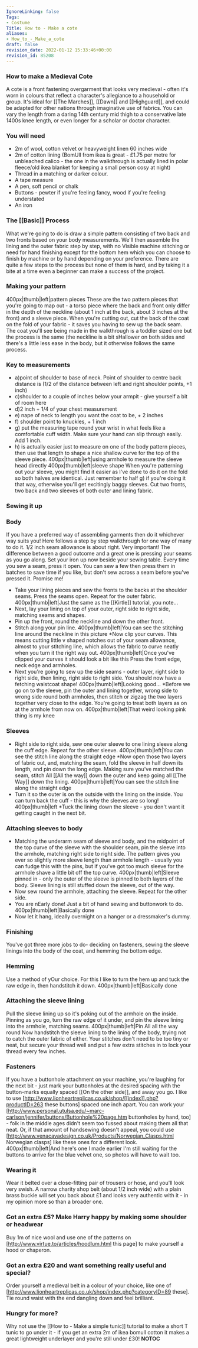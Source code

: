 ```yaml
---
IgnoreLinking: false
Tags:
- Costume
Title: How to - Make a cote
aliases:
- How_to_-_Make_a_cote
draft: false
revision_date: 2022-01-12 15:33:46+00:00
revision_id: 85208
---
```


### How to make a Medieval Cote
A cote is a front fastening overgarment that looks very medieval - often it's worn in colours that reflect a character's allegiance to a household or group. It's ideal for [[The Marches]], [[Dawn]] and [[Highguard]], and could be adapted for other nations through imaginative use of fabrics. You can vary the length from a daring 14th century mid thigh to a conservative late 1400s knee length, or even longer for a scholar or doctor character. 
### You will need
* 2m of wool, cotton velvet or heavyweight linen 60 inches wide 
* 2m of cotton lining (BomUll from ikea is great - £1.75 per metre for unbleached calico - the one in the walkthrough is actually lined in polar fleece/old ikea blanket for keeping a small person cosy at night)
* Thread in a matching or darker colour. 
* A tape measure
* A pen, soft pencil or chalk 
* Buttons - pewter if you're feeling fancy, wood if you're feeling understated
* An iron
### The [[Basic]] Process
What we're going to do is draw a simple pattern consisting of two back and two fronts based on your body measurements. We'll then assemble the lining and the outer fabric step by step, with no Visible machine stitching or need for hand finishing except for the bottom hem which you can choose to finish by machine or by hand depending on your preference. There are quite a few steps to the process but none of them is hard, and by taking it a bite at a time even a beginner can make a success of the project.
### Making your pattern
400px|thumb|left|pattern pieces 
These are the two pattern pieces that you're going to map out - a torso piece where the back and front only differ in the depth of the neckline (about 1 inch at the back, about 3 inches at the front) and a sleeve piece. 
When you're cutting out, cut the back of the coat on the fold of your fabric - it saves you having to sew up the back seam. 
The coat you'll see being made in the walkthrough is a toddler sized one but the process is the same (the neckline is a bit sHallower on both sides and there's a little less ease in the body, but it otherwise follows the same process. 
### Key to measurements
* a)point of shoulder to base of neck. Point of shoulder to centre back distance is (1/2 of the distance between left and right shoulder points, +1 inch)
* c)shoulder to a couple of inches below your armpit - give yourself a bit of room here
* d)2 inch + 1/4 of your chest measurement
* e) nape of neck to length you want the coat to be, + 2 inches
* f) shoulder point to knuckles, + 1 inch
* g) put the measuring tape round your wrist in what feels like a comfortable cuff width. Make sure your hand can slip through easily. Add 1 inch.
* h) is actually easier just to measure on one of the body pattern pieces, then use that length to shape a nice shallow curve for the top of the sleeve piece. 
400px|thumb|left|using armhole to measure the sleeve head directly 
400px|thumb|left|sleeve shape 
When you're patterning out your sleeve, you might find it easier as I've done to do it on the fold so both halves are identical. Just remember to half g) if you're doing it that way, otherwise you'll get excitingly baggy sleeves.
Cut two fronts, two back and two sleeves of both outer and lining fabric. 
### Sewing it up
### Body
If you have a preferred way of assembling garments then do it whichever way suits you! Here follows a step by step walkthrough for one way of many to do it. 1/2 inch seam allowance is about right. 
Very important! The difference between a good outcome and a great one is pressing your seams as you go along. 
Set your iron up now beside your sewing table. Every time you sew a seam, press it open. You can sew a few then press them in batches to save time if you like, but don't sew across a seam before you've pressed it. Promise me! 
* Take your lining pieces and sew the fronts to the backs at the shoulder seams. Press the seams open. Repeat for the outer fabric.
400px|thumb|left|Just the same as the [[Kirtle]] tutorial, you note... 
* Next, lay your lining on top of your outer, right side to right side, matching seams and shapes. 
* Pin up the front, round the neckline and down the other front. 
* Stitch along your pin line.
400px|thumb|left|You can see the stitching line around the neckline in this picture 
*Now clip your curves. This means cutting little v shaped notches out of your seam allowance, almost to your stitching line, which allows the fabric to curve neatly when you turn it the right way out. 
400px|thumb|left|Once you've clipped your curves it should look a bit like this 
Press the front edge, neck edge and armholes. 
* Next you're going to sew up the side seams - outer layer, right side to right side, then lining, right side to right side. You should now have a fetching waistcoat shape!
400px|thumb|left|Looking good...
*Before we go on to the sleeve, pin the outer and lining together, wrong side to wrong side round both armholes, then stitch or zigzag the two layers together very close to the edge. You're going to treat both layers as on at the armhole from now on.
400px|thumb|left|That weird looking pink thing is my knee
### Sleeves
* Right side to right side, sew one outer sleeve to one lining sleeve along the cuff edge. Repeat for the other sleeve.
400px|thumb|left|You can see the stitch line along the straight edge 
*Now open those two layers of fabric out, and, matching the seam, fold the sleeve in half down its length, and pin down the long edge. Making sure you've matched the seam, stitch All [[All the way]] down the outer and keep going all [[The Way]] down the lining.
400px|thumb|left|You can see the stitch line along the straight edge 
* Turn it so the outer is on the outside with the lining on the inside. You can turn back the cuff - this is why the sleeves are so long!
400px|thumb|left 
*Tuck the lining down the sleeve - you don't want it getting caught in the next bit.
### Attaching sleeves to body
* Matching the underarm seam of sleeve and body, and the midpoint of the top curve of the sleeve with the shoulder seam, pin the sleeve into the armhole, matching right side to right side. The pattern gives you ever so slightly more sleeve length than armhole length - usually you can fudge this with the pins, but if you've got too much sleeve for the armhole shave a little bit off the top curve. 
400px|thumb|left|Sleeve pinned in - only the outer of the sleeve is pinned to both layers of the body. Sleeve lining is still stuffed down the sleeve, out of the way. 
*  Now sew round the armhole, attaching the sleeve. Repeat for the other side. 
* You are nEarly done! Just a bit of hand sewing and buttonwork to do. 
400px|thumb|left|Basically done
* Now let it hang, ideally overnight on a hanger or a dressmaker's dummy.
### Finishing
You've got three more jobs to do- deciding on fasteners, sewing the sleeve linings into the body of the coat, and hemming the bottom edge.
### Hemming
Use a method of yOur choice. For this I like to turn the hem up and tuck the raw edge in, then handstitch it down. 
400px|thumb|left|Basically done
### Attaching the sleeve lining
Pull the sleeve lining up so it's poking out of the armhole on the inside. Pinning as you go, turn the raw edge of it under, and pin the sleeve lining into the armhole, matching seams. 
400px|thumb|left|Pin All all the way round
Now handstitch the sleeve lining to the lining of the body, trying not to catch the outer fabric of either. Your stitches don't need to be too tiny or neat, but secure your thread well and put a few extra stitches in to lock your thread every few inches.
### Fasteners
If you have a buttonhole attachment on your machine, you're laughing for the next bit - just mark your buttonholes at the desired spacing with the button-marks equally spaced [[On the other side]], and away you go. I like to use [http://www.lionheartreplicas.co.uk/shop/[[index]].php?productID=263 these buttons] spaced one inch apart.
You can work your [http://www.personal.utulsa.edu/~marc-carlson/jennifer/buttons/Buttonhole%20page.htm buttonholes by hand, too] - folk in the middle ages didn't seem too fussed about making them all that neat. Or, if that amount of handsewing doesn't appeal, you could use [http://www.venacavadesign.co.uk/Products/Norwegian_Clasps.html Norwegian clasps] like these ones for a different look.
400px|thumb|left|And here's one I made earlier
I'm still waiting for the buttons to arrive for the blue velvet one, so photos will have to wait too.
### Wearing it
Wear it belted over a close-fitting pair of trousers or hose, and you'll look very swish. A narrow charity shop belt (about 1/2 inch wide) with a plain brass buckle will set you back about £1 and looks very authentic with it - in my opinion more so than a broader one. 
### Got an extra £5? Make Harry happy by making some shoulder or headwear
Buy 1m of nice wool and use one of the patterns on [http://www.virtue.to/articles/hoodlum.html this page]  to make yourself a hood or chaperon.
### Got an extra £20 and want something really useful and special?
Order yourself a medieval belt in a colour of your choice, like one of [http://www.lionheartreplicas.co.uk/shop/index.php?categoryID=89 these]. Tie round waist with the end dangling down and feel brilliant.
### Hungry for more?
Why not use the [[How to - Make a simple tunic]] tutorial to make a short T tunic to go under it - if you get an extra 2m of ikea bomull cotton it makes a great lightweight underlayer and you're still under £30!
__NOTOC__